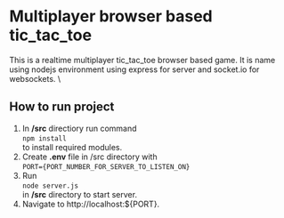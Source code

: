 # Multiplayer browser based tic_tac_toe

This is a realtime multiplayer tic_tac_toe browser based game. It is name using nodejs environment using express for server and socket.io for websockets. \

## How to run project

1. In **/src** directiory run command \
   `npm install` \
   to install required modules.
2. Create **.env** file in /src directory with \
   `PORT={PORT_NUMBER_FOR_SERVER_TO_LISTEN_ON}`
3. Run \
   `node server.js` \
    in **/src** directory to start server.
4. Navigate to http://localhost:${PORT}.
